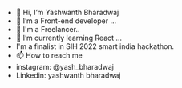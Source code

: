 - 👋 Hi, I’m Yashwanth Bharadwaj
- 👀 I’m a Front-end developer ...
- 👀 I'm a Freelancer..
- 🌱 I’m currently learning React ...
- I'm a finalist in SIH 2022 smart india hackathon.
- 📫 How to reach me 
-  instagram: @yash_bharadwaj
-  Linkedin: yashwanth bharadwaj

<!---
Yashbharadwaj2k/Yashbharadwaj2k is a ✨ special ✨ repository because its `README.md` (this file) appears on your GitHub profile.
You can click the Preview link to take a look at your changes.
--->
